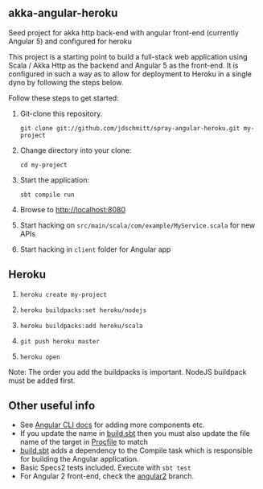 ## akka-angular-heroku

Seed project for akka http back-end with angular front-end (currently Angular 5) and configured for heroku

This project is a starting point to build a full-stack web application using Scala / Akka Http as the backend and Angular 5 as the front-end. It is configured in such a way as to allow for deployment to Heroku in a single dyno by following the steps below.

Follow these steps to get started:

1. Git-clone this repository.

   `git clone git://github.com/jdschmitt/spray-angular-heroku.git my-project`

2. Change directory into your clone:

   `cd my-project`

3. Start the application:

   `sbt compile run`

4. Browse to [http://localhost:8080](http://localhost:8080/)

5. Start hacking on `src/main/scala/com/example/MyService.scala` for new APIs

6. Start hacking in `client` folder for Angular app

## Heroku

1. `heroku create my-project`

2. `heroku buildpacks:set heroku/nodejs`

3. `heroku buildpacks:add heroku/scala`

4. `git push heroku master`

5. `heroku open`

Note: The order you add the buildpacks is important. NodeJS buildpack must be added first.

## Other useful info

* See [Angular CLI docs](https://github.com/angular/angular-cli/wiki) for adding more components etc.
* If you update the name in [build.sbt](build.sbt) then you must also update the file name of the target in [Procfile](Procfile) to match
* [build.sbt](build.sbt) adds a dependency to the Compile task which is responsible for building the Angular application.
* Basic Specs2 tests included. Execute with `sbt test`
* For Angular 2 front-end, check the [angular2](https://github.com/jdschmitt/spray-angular-heroku/tree/angular2) branch.